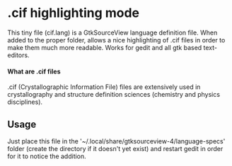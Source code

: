 # .cif highlighting mode #

This tiny file (cif.lang) is a GtkSourceView language definition file.
When added to the proper folder, allows a nice highlighting of .cif files 
in order to make them much more readable.
Works for gedit and all gtk based text-editors.
#### What are .cif files ####
.cif (Crystallographic Information File) files are extensively used in crystallography 
and structure definition sciences (chemistry and physics disciplines).


## Usage ##
Just place this file in the '~/.local/share/gtksourceview-4/language-specs' folder 
(create the directory if it doesn't yet exist) and restart gedit in order for it to 
notice the addition.

